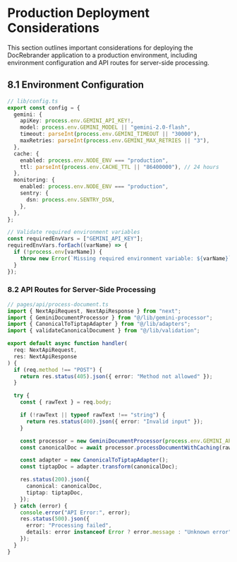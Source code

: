 # Production Deployment Considerations

This section outlines important considerations for deploying the DocRebrander application to a production environment, including environment configuration and API routes for server-side processing.

## 8.1 Environment Configuration

```typescript
// lib/config.ts
export const config = {
  gemini: {
    apiKey: process.env.GEMINI_API_KEY!,
    model: process.env.GEMINI_MODEL || "gemini-2.0-flash",
    timeout: parseInt(process.env.GEMINI_TIMEOUT || "30000"),
    maxRetries: parseInt(process.env.GEMINI_MAX_RETRIES || "3"),
  },
  cache: {
    enabled: process.env.NODE_ENV === "production",
    ttl: parseInt(process.env.CACHE_TTL || "86400000"), // 24 hours
  },
  monitoring: {
    enabled: process.env.NODE_ENV === "production",
    sentry: {
      dsn: process.env.SENTRY_DSN,
    },
  },
};

// Validate required environment variables
const requiredEnvVars = ["GEMINI_API_KEY"];
requiredEnvVars.forEach((varName) => {
  if (!process.env[varName]) {
    throw new Error(`Missing required environment variable: ${varName}`);
  }
});
```

### 8.2 API Routes for Server-Side Processing

```typescript
// pages/api/process-document.ts
import { NextApiRequest, NextApiResponse } from "next";
import { GeminiDocumentProcessor } from "@/lib/gemini-processor";
import { CanonicalToTiptapAdapter } from "@/lib/adapters";
import { validateCanonicalDocument } from "@/lib/validation";

export default async function handler(
  req: NextApiRequest,
  res: NextApiResponse
) {
  if (req.method !== "POST") {
    return res.status(405).json({ error: "Method not allowed" });
  }

  try {
    const { rawText } = req.body;

    if (!rawText || typeof rawText !== "string") {
      return res.status(400).json({ error: "Invalid input" });
    }

    const processor = new GeminiDocumentProcessor(process.env.GEMINI_API_KEY!);
    const canonicalDoc = await processor.processDocumentWithCaching(rawText);

    const adapter = new CanonicalToTiptapAdapter();
    const tiptapDoc = adapter.transform(canonicalDoc);

    res.status(200).json({
      canonical: canonicalDoc,
      tiptap: tiptapDoc,
    });
  } catch (error) {
    console.error("API Error:", error);
    res.status(500).json({
      error: "Processing failed",
      details: error instanceof Error ? error.message : "Unknown error",
    });
  }
}
```
